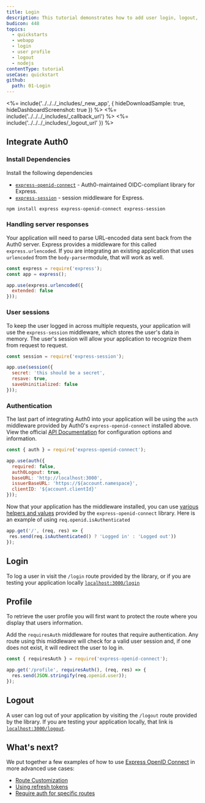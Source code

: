 ```yaml
---
title: Login
description: This tutorial demonstrates how to add user login, logout, and profile to a Node.js Express application.
budicon: 448
topics:
  - quickstarts
  - webapp
  - login
  - user profile
  - logout
  - nodejs
contentType: tutorial
useCase: quickstart
github:
  path: 01-Login
---
```


<%= include('../../../_includes/_new_app', { hideDownloadSample: true, hideDashboardScreenshot: true }) %>
<%= include('../../../_includes/_callback_url') %>
<%= include('../../../_includes/_logout_url' }) %>

## Integrate Auth0
### Install Dependencies
Install the following dependencies

- [`express-openid-connect`](https://github.com/auth0/express-openid-connect) - Auth0-maintained OIDC-compliant library for Express.
- [`express-session`](https://github.com/auth0/express-session) - session middleware for Express.

```sh
npm install express express-openid-connect express-session
```

### Handling server responses
Your application will need to parse URL-encoded data sent back from the Auth0 server.  Express provides a middleware for this called `express.urlencoded`. If you are integrating an existing application that uses `urlencoded` from the `body-parser`module, that will work as well.

```js
const express = require('express');
const app = express();

app.use(express.urlencoded({
  extended: false
}));
```

### User sessions
To keep the user logged in across multiple requests, your application will use the `express-session` middleware, which stores the user's data in memory. The user's session will allow your application to recognize them from request to request.

```js
const session = require('express-session');

app.use(session({
  secret: 'this should be a secret',
  resave: true,
  saveUninitialized: false
}));
```

### Authentication
The last part of integrating Auth0 into your application will be using the `auth` middleware provided by Auth0's `express-openid-connect` installed above.  View the official [API Documentation](https://github.com/auth0/express-openid-connect/blob/master/API.md) for configuration options and information.

```js
const { auth } = require('express-openid-connect');

app.use(auth({
  required: false,
  auth0Logout: true,
  baseURL: 'http://localhost:3000',
  issuerBaseURL: 'https://${account.namespace}',
  clientID: '${account.clientId}'
}));
```

Now that your application has the middleware installed, you can use [various helpers and values](https://github.com/auth0/express-openid-connect/blob/master/API.md#session-and-context) provided by the `express-openid-connect` library.  Here is an example of using `req.openid.isAuthenticated`

```js
app.get('/', (req, res) => {
 res.send(req.isAuthenticated() ? 'Logged in' : 'Logged out'))
});
```

## Login
To log a user in visit the `/login` route provided by the library, or if you are testing your application locally [`localhost:3000/login`](http://localhost:3000/)

## Profile
To retrieve the user profile you will first want to protect the route where you display that users information.

Add the `requiresAuth` middleware for routes that require authentication.  Any route using this middleware will check for a valid user session and, if one does not exist, it will redirect the user to log in.

```js
const { requiresAuth } = require('express-openid-connect');

app.get('/profile', requiresAuth(), (req, res) => {
  res.send(JSON.stringify(req.openid.user));
});
```

## Logout
A user can log out of your application by visiting the `/logout` route provided by the library. If you are testing your application locally, that link is [`localhost:3000/logout`](http://localhost:3000/logout).

## What's next?
We put together a few examples of how to use [Express OpenID Connect](https://github.com/auth0/express-openid-connect) in more advanced use cases:
* [Route Customization](https://github.com/auth0/express-openid-connect/blob/master/EXAMPLES.md#2-route-customization)
* [Using refresh tokens](https://github.com/auth0/express-openid-connect/blob/master/EXAMPLES.md#4-using-refresh-tokens)
* [Require auth for specific routes](https://github.com/auth0/express-openid-connect/blob/master/EXAMPLES.md#3-require-auth-for-specific-routes)
